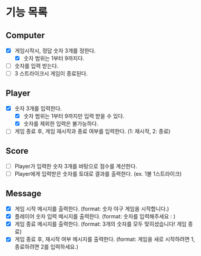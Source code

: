 # 기능 목록

## Computer
- [X] 게임시작시, 정답 숫자 3개를 정한다.
  - [X] 숫자 범위는 1부터 9까지다.
- [ ] 숫자를 입력 받는다.
- [ ] 3 스트라이크시 게임이 종료된다.

## Player
- [X] 숫자 3개를 입력한다.
  - [X] 숫자 범위는 1부터 9까지만 입력 받을 수 있다.
  - [X] 숫자를 제외한 입력은 불가능하다.
- [ ] 게임 종료 후, 게임 재시작과 종료 여부를 입력한다. (1: 재시작, 2: 종료)

## Score
- [ ] Player가 입력한 숫자 3개를 바탕으로 점수를 계산한다.
- [ ] Player에게 입력받은 숫자를 토대로 결과를 출력한다. (ex. 1볼 1스트라이크)

## Message
- [X] 게임 시작 메시지를 출력한다. (format: 숫자 야구 게임을 시작합니다.)
- [X] 플레이어 숫자 입력 메시지를 출력한다. (format: 숫자를 입력해주세요 : )
- [X] 게임 종료 메시지를 출력한다. (format: 3개의 숫자를 모두 맞히셨습니다! 게임 종료)
- [X] 게임 종료 후, 재시작 여부 메시지를 출력한다. (format: 게임을 새로 시작하려면 1, 종료하려면 2를 입력하세요.)